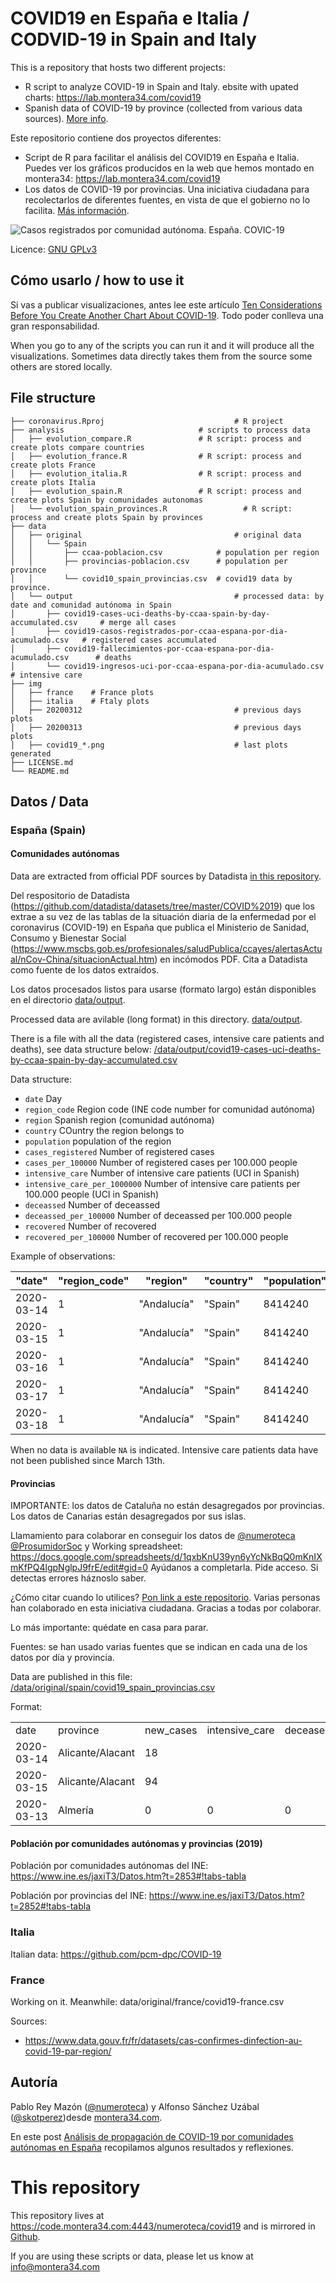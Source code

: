 COVID19 en España e Italia / CODVID-19 in Spain and Italy
=================

This is a repository that hosts two different projects:

 * R script to analyze COVID-19 in Spain and Italy. ebsite with upated charts: https://lab.montera34.com/covid19
 * Spanish data of COVID-19 by province (collected from various data sources). [More info](#provincias).

Este repositorio contiene dos proyectos diferentes:

  * Script de R para facilitar el análisis del COVID19 en España e Italia. Puedes ver los gráficos producidos en la web que hemos montado en montera34: https://lab.montera34.com/covid19
  * Los datos de COVID-19 por provincias. Una iniciativa ciudadana para recolectarlos de diferentes fuentes, en vista de que el gobierno no lo facilita. [Más información](#provincias).

![Casos registrados por comunidad autónoma. España. COVIC-19](https://lab.montera34.com/covid19-r/img/covid19_casos-registrados-por-comunidad-autonoma-superpuesto-per-cienmil-log.png "Plot example")


Licence: [GNU GPLv3](https://code.montera34.com:4443/numeroteca/covid19/-/blob/master/LICENSE.md)

## Cómo usarlo / how to use it

Si vas a publicar visualizaciones, antes lee este artículo [Ten Considerations Before You Create Another Chart About COVID-19](https://medium.com/nightingale/ten-considerations-before-you-create-another-chart-about-covid-19-27d3bd691be8). Todo poder conlleva una gran responsabilidad.

When you go to any of the scripts you can run it and it will produce all the visualizations. Sometimes data directly takes them from the source some others are stored locally.

## File structure

```
├── coronavirus.Rproj                             # R project
├── analysis                              # scripts to process data
│   ├── evolution_compare.R               # R script: process and create plots compare countries
│   ├── evolution_france.R                # R script: process and create plots France  
│   ├── evolution_italia.R                # R script: process and create plots Italia  
│   ├── evolution_spain.R                 # R script: process and create plots Spain by comunidades autonomas
│   └── evolution_spain_provinces.R                 # R script: process and create plots Spain by provinces
├── data
│   ├── original                                  # original data
│   │   └── Spain
│   │       ├── ccaa-poblacion.csv            # population per region
│   │       ├── provincias-poblacion.csv      # population per province
│   │       └── covid10_spain_provincias.csv  # covid19 data by province.  
│   └── output                                    # processed data: by date and comunidad autónoma in Spain
│       ├── covid19-cases-uci-deaths-by-ccaa-spain-by-day-accumulated.csv     # merge all cases
│       ├── covid19-casos-registrados-por-ccaa-espana-por-dia-acumulado.csv   # registered cases accumulated
│       ├── covid19-fallecimientos-por-ccaa-espana-por-dia-acumulado.csv      # deaths
│       └── covid19-ingresos-uci-por-ccaa-espana-por-dia-acumulado.csv        # intensive care
├── img
│   ├── france    # France plots
│   ├── italia    # Ftaly plots
│   ├── 20200312                                  # previous days plots
│   ├── 20200313                                  # previous days plots
│   ├── covid19_*.png                             # last plots generated
├── LICENSE.md
└── README.md
```

## Datos / Data 

### España (Spain)

#### Comunidades autónomas

Data are extracted from official PDF sources by Datadista [in this repository](https://github.com/datadista/datasets/tree/master/COVID%2019).

Del respositorio de Datadista (https://github.com/datadista/datasets/tree/master/COVID%2019) que los extrae a su vez de las tablas de la situación diaria de la enfermedad por el coronavirus (COVID-19) en España que publica el Ministerio de Sanidad, Consumo y Bienestar Social (https://www.mscbs.gob.es/profesionales/saludPublica/ccayes/alertasActual/nCov-China/situacionActual.htm) en incómodos PDF. Cita a Datadista como fuente de los datos extraídos. 

Los datos procesados listos para usarse (formato largo) están disponibles en el directorio [data/output](https://code.montera34.com:4443/numeroteca/covid19/-/tree/master/data/output).

Processed data are avilable (long format) in this directory.  [data/output](https://code.montera34.com:4443/numeroteca/covid19/-/tree/master/data/output).

There is a file with all the data (registered cases, intensive care patients and deaths), see data structure below: [/data/output/covid19-cases-uci-deaths-by-ccaa-spain-by-day-accumulated.csv](https://code.montera34.com:4443/numeroteca/covid19/-/blob/master/data/output/covid19-cases-uci-deaths-by-ccaa-spain-by-day-accumulated.csv)

Data structure:

* `date` Day
* `region_code` Region code (INE code number for comunidad autónoma)
* `region` Spanish region (comunidad autónoma)
* `country` COuntry the region belongs to
* `population` population of the region
* `cases_registered` Number of registered cases
* `cases_per_100000` Number of registered cases per 100.000 people
* `intensive_care` Number of intensive care patients (UCI in Spanish)
* `intensive_care_per_1000000` Number of intensive care patients per 100.000 people (UCI in Spanish)
* `deceassed` Number of deceassed
* `deceassed_per_100000` Number of deceassed per 100.000 people
* `recovered` Number of recovered
* `recovered_per_100000` Number of recovered per 100.000 people

Example of observations:

| "date"       | "region\_code" | "region"    | "country" | "population" | "cases\_registered" | "cases\_per\_100000" | "intensive\_care" | "intensive\_care\_per\_1000000" | "deceassed" | "deceassed\_per\_100000" | "recovered" | "recovered\_per\_100000" |
|--------------|----------------|-------------|-----------|--------------|---------------------|----------------------|-------------------|---------------------------------|-------------|--------------------------|-------------|--------------------------|
| 2020\-03\-14 | 1              | "Andalucía" | "Spain"   | 8414240      | 269                 | 3\.2                 | NA                | NA                              | 2           | 0\.24                    | NA          | NA                       |
| 2020\-03\-15 | 1              | "Andalucía" | "Spain"   | 8414240      | 437                 | 5\.19                | NA                | NA                              | 6           | 0\.71                    | NA          | NA                       |
| 2020\-03\-16 | 1              | "Andalucía" | "Spain"   | 8414240      | 554                 | 6\.58                | 11                | 0\.13                           | 7           | 0\.83                    | 0           | 0                        |
| 2020\-03\-17 | 1              | "Andalucía" | "Spain"   | 8414240      | 683                 | 8\.12                | 13                | 0\.15                           | 11          | 1\.31                    | 0           | 0                        |
| 2020\-03\-18 | 1              | "Andalucía" | "Spain"   | 8414240      | 859                 | 10\.21               | 21                | 0\.25                           | 19          | 2\.26                    | 38          | 4\.52                    |


When no data is available `NA` is indicated. Intensive care patients data have not been published since March 13th.

#### Provincias

IMPORTANTE: los datos de Cataluña no están desagregados por provincias. Los datos de Canarias están desagregados por sus islas.

Llamamiento para colaborar en conseguir los datos de [@numeroteca](https://twitter.com/numeroteca/status/1239853592569425920) [@ProsumidorSoc](https://twitter.com/ProsumidorSoc/status/1240569799056461826) y 
Working spreadsheet: https://docs.google.com/spreadsheets/d/1qxbKnU39yn6yYcNkBqQ0mKnIXmKfPQ4lgpNglpJ9frE/edit#gid=0
Ayúdanos a completarla. Pide acceso. Si detectas errores háznoslo saber.

¿Cómo citar cuando lo utilices? [Pon link a este repositorio](https://code.montera34.com:4443/numeroteca/covid19). Varias personas han colaborado en esta iniciativa ciudadana. Gracias a todas por colaborar.

Lo más importante: quédate en casa para parar.

Fuentes: se han usado varias fuentes que se indican en cada una de los datos por día y provincia.

Data are published in this file: [/data/original/spain/covid19_spain_provincias.csv](https://code.montera34.com:4443/numeroteca/covid19/-/blob/master/data/original/spain/covid19_spain_provincias.csv)

Format:

|            |                      |                    |            |              |                    |                  |                              |             |
|------------|------------------|-----------|----------------|----------|-------------------|-----------|---------------------------------------------------------------------------------------------------|-----------------------------------------------------------------------------------------------------| 
| date       | province         | new_cases | intensive_care | deceased | cases_accumulated | recovered | source                                                                                            | comments                                                                                            | 
| 2020-03-14 | Alicante/Alacant | 18        |                |          | 57                |           | http://www.san.gva.es/documents/151311/8476524/200314+NOTA+DE+PRENSA+CORONAVIRUS.pdf              |                                                                             | 
| 2020-03-15 | Alicante/Alacant | 94        |                |          | 151               |           | http://www.san.gva.es/documents/151311/8477533/20200315+NOTA+CORONAVIRUS                          |                                         | 
| 2020-03-13 | Almería          | 0         | 0              | 0        | 9                 | 0         | https://www.juntadeandalucia.es/organismos/saludyfamilias/actualidad/noticias/detalle/233232.html |                                                                                                     | 
#### Población por comunidades autónomas y provincias (2019)

Población por comunidades autónomas del INE: https://www.ine.es/jaxiT3/Datos.htm?t=2853#!tabs-tabla

Población por provincias del INE:  https://www.ine.es/jaxiT3/Datos.htm?t=2852#!tabs-tabla


### Italia

Italian data: https://github.com/pcm-dpc/COVID-19

### France

Working on it. Meanwhile: data/original/france/covid19-france.csv

Sources:

* https://www.data.gouv.fr/fr/datasets/cas-confirmes-dinfection-au-covid-19-par-region/

## Autoría

Pablo Rey Mazón ([@numeroteca](https://twitter.com/numeroteca)) y Alfonso Sánchez Uzábal ([@skotperez](https://twitter.com/skotperez))desde [montera34.com](https://montera34.com).

En este post [Análisis de propagación de COVID-19 por comunidades autónomas en España](http://numeroteca.org/2020/03/12/covid19-comunidades-autonomas-espana/) recopilamos algunos resultados y reflexiones.


# This repository

This repository lives at https://code.montera34.com:4443/numeroteca/covid19 and is mirrored in [Github](https://github.com/numeroteca/covid19).

If you are using these scripts or data, please let us know at info@montera34.com